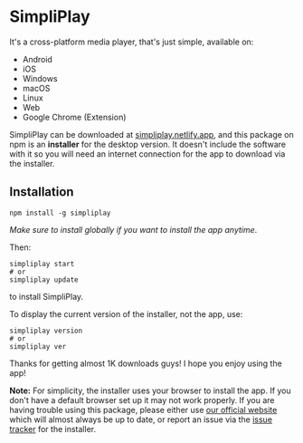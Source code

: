 # SimpliPlay
It's a cross-platform media player, that's just simple, available on:

- Android
- iOS
- Windows
- macOS
- Linux
- Web
- Google Chrome (Extension)

SimpliPlay can be downloaded at [simpliplay.netlify.app](https://simpliplay.netlify.app/), and this package on npm is an 
**installer** for the desktop version. It doesn't include the software with it so you will need an internet connection for the app to download via the installer.

## Installation
```shell
npm install -g simpliplay
```
*Make sure to install globally if you want to install the app anytime*.

Then:
```shell
simpliplay start
# or
simpliplay update
```
to install SimpliPlay.

To display the current version of the installer, not the app, use:
```shell
simpliplay version
# or
simpliplay ver
```

Thanks for getting almost 1K downloads guys! I hope you enjoy using the app!

**Note:** For simplicity, the installer uses your browser to install the app. If you don't have a default browser set up it may not work properly. If you are having trouble using this package, please either use [our official website](https://simpliplay.netlify.app/#download-options) which will almost always be up to date, or report an issue via the [issue tracker]() for the installer.
